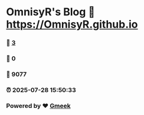 # OmnisyR's Blog :link: https://OmnisyR.github.io 
### :page_facing_up: [3](https://OmnisyR.github.io/tag.html) 
### :speech_balloon: 0 
### :hibiscus: 9077 
### :alarm_clock: 2025-07-28 15:50:33 
### Powered by :heart: [Gmeek](https://github.com/Meekdai/Gmeek)
